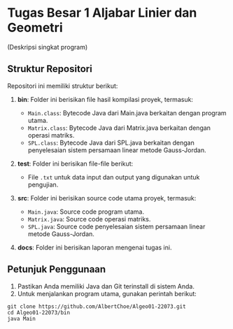 # Tugas Besar 1 Aljabar Linier dan Geometri

(Deskripsi singkat program)

## Struktur Repositori

Repositori ini memiliki struktur berikut:

1. **bin**: Folder ini berisikan file hasil kompilasi proyek, termasuk:
   - `Main.class`: Bytecode Java dari Main.java berkaitan dengan program utama.
   - `Matrix.class`: Bytecode Java dari Matrix.java berkaitan dengan operasi matriks.
   - `SPL.class`: Bytecode Java dari SPL.java berkaitan dengan penyelesaian sistem persamaan linear metode Gauss-Jordan.

2. **test**: Folder ini berisikan file-file berikut:
   - File `.txt` untuk data input dan output yang digunakan untuk pengujian.

3. **src**: Folder ini berisikan source code utama proyek, termasuk:
   - `Main.java`: Source code program utama.
   - `Matrix.java`: Source code operasi matriks.
   - `SPL.java`: Source code penyelesaian sistem persamaan linear metode Gauss-Jordan.

4. **docs**: Folder ini berisikan laporan mengenai tugas ini.

## Petunjuk Penggunaan

1. Pastikan Anda memiliki Java dan Git terinstall di sistem Anda.
2. Untuk menjalankan program utama, gunakan perintah berikut:
```shell
git clone https://github.com/AlbertChoe/Algeo01-22073.git
cd Algeo01-22073/bin
java Main
```
